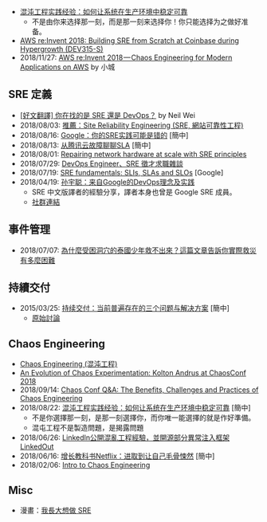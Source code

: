 

* [混沌工程实践经验：如何让系统在生产环境中稳定可靠](https://www.infoq.cn/article/chaos-engineering-in-production)
  * 不是由你来选择那一刻，而是那一刻来选择你！你只能选择为之做好准备。
* [AWS re:Invent 2018: Building SRE from Scratch at Coinbase during Hypergrowth (DEV315-S)](https://www.youtube.com/watch?v=YDr1_-Tttz0)
* 2018/11/27: [AWS re:Invent 2018 — Chaos Engineering for Modern Applications on AWS](https://medium.com/smalltowntechblog/aws-re-invent-2018-chaos-engineering-for-modern-applications-on-aws-9b38d723abbf) by 小城


## SRE 定義

* [[好文翻譯] 你在找的是 SRE 還是 DevOps？](https://medium.com/kkstream/%E5%A5%BD%E6%96%87%E7%BF%BB%E8%AD%AF-%E4%BD%A0%E5%9C%A8%E6%89%BE%E7%9A%84%E6%98%AF-sre-%E9%82%84%E6%98%AF-devops-2ded43c2852) by Neil Wei
* 2018/08/03: [推薦：Site Reliability Engineering (SRE, 網站可靠性工程)](https://rickhw.github.io/2018/08/03/DevOps/An-Introduction-to-SRE/)
* 2018/08/16: [Google：你的SRE实践可能是错的](https://mp.weixin.qq.com/s?__biz=MzIzNjUxMzk2NQ%3D%3D&mid=2247489744&idx=1&sn=7b4e04f319992181a7aec7abe885e88f&chksm=e8d7e712dfa06e04587ce6a8c2f99cda6cbd6f0dc52c5c5971497768051936d50d0d5787e5e3&scene=27&fbclid=IwAR2miL6SEbHoLHFZ7vn9_WSWmAbPrSmdRcwxO2Knn7qJKXUGOh8tfAwxbGM#wechat_redirect) [簡中]
* 2018/08/13: [从腾讯云故障聊聊SLA](https://mp.weixin.qq.com/s/P2gJfI7NCdk46sgKrACtfQ) [簡中]
* 2018/08/01: [Repairing network hardware at scale with SRE principles](https://cloudplatform.googleblog.com/2018/08/repairing-network-hardware-at-scale-with-sre-principles.html)
* 2018/07/29: [DevOps Engineer、SRE 徵才求職雜談](https://note.drx.tw/2018/07/devops-journey-devops-engineer-sre-jobs.html)
* 2018/07/19: [SRE fundamentals: SLIs, SLAs and SLOs](https://cloudplatform.googleblog.com/2018/07/sre-fundamentals-slis-slas-and-slos.html) [Google]
* 2018/04/19: [孙宇聪：来自Google的DevOps理念及实践](https://yq.aliyun.com/articles/582942)
    * SRE 中文版譯者的經驗分享，譯者本身也曾是 Google SRE 成員。
    * [社群連結](https://www.facebook.com/groups/sre.taiwan/permalink/1067584026740834/)


## 事件管理

* 2018/07/07: [為什麼受困洞穴的泰國少年救不出來？這篇文章告訴你實際救災有多麼困難](https://www.techbang.com/posts/59610-thailand-cave-rescue)


## 持續交付

* 2015/03/25: [持续交付：当前普遍存在的三个问题与解决方案](http://www.infoq.com/cn/articles/three-current-common-problems-about-continuous-delivery)  [簡中]
    * [原始討論](https://www.facebook.com/groups/sre.taiwan/permalink/1072499192915984/)

## Chaos Engineering

* [Chaos Engineering (混沌工程)](https://rickhw.github.io/2018/10/08/DevOps/Chaos-Engineering/)
* [An Evolution of Chaos Experimentation: Kolton Andrus at ChaosConf 2018](https://www.infoq.com/news/2018/10/chaosconf-evolution)
* 2018/09/14: [Chaos Conf Q&A: The Benefits, Challenges and Practices of Chaos Engineering](https://www.infoq.com/articles/chaos-engineering-conf)
* 2018/08/22: [混沌工程实践经验：如何让系统在生产环境中稳定可靠](https://www.infoq.cn/articles/chaos-engineering-in-production) [簡中]
    * 不是你選擇那一刻，是那一刻選擇你，而你唯一能選擇的就是作好準備。
    * 混屯工程不是製造問題，是揭露問題
* 2018/06/26: [LinkedIn公開混亂工程經驗，並開源部分異常注入框架LinkedOut](https://www.ithome.com.tw/news/124117)
* 2018/06/16: [增长教科书Netflix：进取到让自己毛骨悚然](https://mp.weixin.qq.com/s/c9zfL8Mnu241s3tHufhW5g) [簡中]
* 2018/02/06: [Intro to Chaos Engineering](https://www.youtube.com/watch?v=qHykK5pFRW4)

## Misc

* 漫畫：[我長大想做 SRE](https://buff.ly/2zjMI9j)